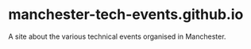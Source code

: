 manchester-tech-events.github.io
================================

A site about the various technical events organised in Manchester.
